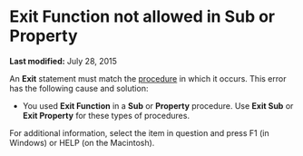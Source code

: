 
# Exit Function not allowed in Sub or Property

 **Last modified:** July 28, 2015

An  **Exit** statement must match the [procedure](b8bdf64f-5920-1ae9-16d0-b26d09524a30.md) in which it occurs. This error has the following cause and solution:




- You used  **Exit Function** in a **Sub** or **Property** procedure. Use **Exit Sub** or **Exit Property** for these types of procedures.
    

For additional information, select the item in question and press F1 (in Windows) or HELP (on the Macintosh).
